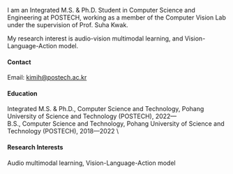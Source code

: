 

I am an Integrated M.S. & Ph.D. Student in Computer Science and Engineering at POSTECH, working as a member of the Computer Vision Lab under the supervision of Prof. Suha Kwak.

My research interest is audio-vision multimodal learning, and Vision-Language-Action model.

#### Contact

Email: kimih@postech.ac.kr

#### Education
Integrated M.S. & Ph.D., Computer Science and Technology, Pohang University of Science and Technology (POSTECH), 2022— \
B.S., Computer Science and Technology, Pohang University of Science and Technology (POSTECH), 2018—2022 \

#### Research Interests
Audio multimodal learning, Vision-Language-Action model

